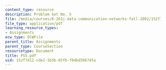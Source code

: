 ```yaml
---
content_type: resource
description: Problem Set No. 5
file: /media/courses/6-263j-data-communication-networks-fall-2002/152f7d12cde21b3b85fbf04bd506745a_PS5.pdf
file_type: application/pdf
learning_resource_types:
- Assignments
ocw_type: OCWFile
parent_title: Assignments
parent_type: CourseSection
resourcetype: Document
title: PS5.pdf
uid: 152f7d12-cde2-1b3b-85fb-f04bd506745a
---
```


